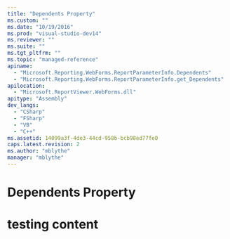 ```yaml
---
title: "Dependents Property"
ms.custom: ""
ms.date: "10/19/2016"
ms.prod: "visual-studio-dev14"
ms.reviewer: ""
ms.suite: ""
ms.tgt_pltfrm: ""
ms.topic: "managed-reference"
apiname: 
  - "Microsoft.Reporting.WebForms.ReportParameterInfo.Dependents"
  - "Microsoft.Reporting.WebForms.ReportParameterInfo.get_Dependents"
apilocation: 
  - "Microsoft.ReportViewer.WebForms.dll"
apitype: "Assembly"
dev_langs: 
  - "CSharp"
  - "FSharp"
  - "VB"
  - "C++"
ms.assetid: 14099a3f-4de3-44cd-958b-bcb98ed77fe0
caps.latest.revision: 2
ms.author: "mblythe"
manager: "mblythe"
---
```

# Dependents Property
# testing content